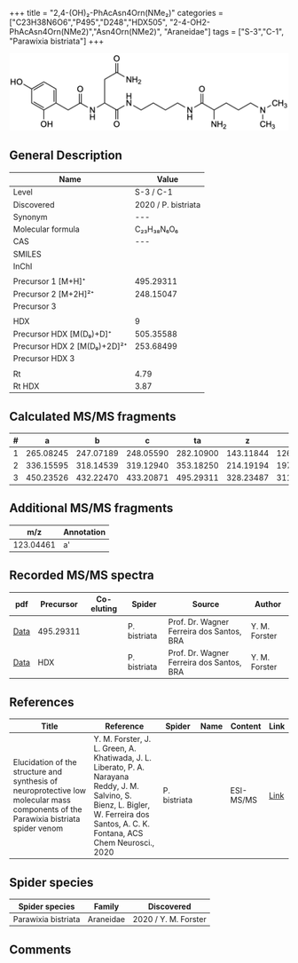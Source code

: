 +++
title = "2,4-(OH)₂-PhAcAsn4Orn(NMe₂)"
categories = ["C23H38N6O6","P495","D248","HDX505",
"2-4-OH2-PhAcAsn4Orn(NMe2)","Asn4Orn(NMe2)",
"Araneidae"]
tags = ["S-3","C-1",
"Parawixia bistriata"]
+++

![](/img/2-4-OH2-PhAcAsn4Orn(NMe2).png)

## General Description

| Name                       | Value              |
|----------------------------|--------------------|
| Level                      | S-3 / C-1          |
| Discovered                 | 2020 / P. bistriata |
| Synonym                    | ---                |
| Molecular formula          | C₂₃H₃₈N₆O₆                   |
| CAS                        | ---                |
| SMILES |   |
| InChI  |   |
|                            |                    |
| Precursor 1 [M+H]⁺         | 495.29311                   |
| Precursor 2 [M+2H]²⁺       | 248.15047                   |
| Precursor 3                |                    |
|                            |                    |
| HDX                        | 9                   |
| Precursor HDX   [M(D₉)+D]⁺   | 505.35588                   |
| Precursor HDX 2 [M(D₉)+2D]²⁺ | 253.68499                   |
| Precursor HDX 3            |                    |
|                            |                    |
| Rt                         | 4.79                   |
| Rt HDX                     | 3.87                   |

## Calculated MS/MS fragments

| # | a         | b         | c         | ta        | z         | y         | tz        |
|---|-----------|-----------|-----------|-----------|-----------|-----------|-----------|
| 1 | 265.08245 | 247.07189 | 248.05590 | 282.10900 | 143.11844 | 126.09189 | 160.14498 |
| 2 | 336.15595 | 318.14539 | 319.12940 | 353.18250 | 214.19194 | 197.16539 | 231.21848 |
| 3 | 450.23526 | 432.22470 | 433.20871 | 495.29311 | 328.23487 | 311.20832 | 345.26141 |

## Additional MS/MS fragments

| m/z       | Annotation |
|-----------|------------|
| 123.04461 | a'         |

## Recorded MS/MS spectra

| pdf                                             | Precursor | Co-eluting | Spider      | Source                       | Author        |
|-------------------------------------------------|-----------|------------|-------------|------------------------------|---------------|
| [Data](/pdf/P-bistriata/495_2-4-OH2-PhAcAsn4Orn(NMe2)_Pb.pdf) | 495.29311 |           | P. bistriata | Prof. Dr. Wagner Ferreira dos Santos, BRA | Y. M. Forster |
| [Data](/pdf/P-bistriata/495_2-4-OH2-PhAcAsn4Orn(NMe2)_Pb_HDX.pdf) | HDX |           | P. bistriata | Prof. Dr. Wagner Ferreira dos Santos, BRA  | Y. M. Forster |


## References

| Title | Reference | Spider | Name | Content | Link |
|-------|-----------|--------|------|---------|------|
| Elucidation of the structure and synthesis of neuroprotective low molecular mass components of the Parawixia bistriata spider venom      | Y. M. Forster, J. L. Green, A. Khatiwada, J. L. Liberato, P. A. Narayana Reddy, J. M. Salvino, S. Bienz, L. Bigler, W. Ferreira dos Santos, A. C. K. Fontana, ACS Chem Neurosci., 2020          | P. bistriata       |      | ESI-MS/MS        | [Link](https://pubs.acs.org/doi/10.1021/acschemneuro.0c00007)     |

## Spider species

| Spider species     | Family     | Discovered           |
|--------------------|------------|----------------------|
| Parawixia bistriata | Araneidae | 2020 / Y. M. Forster |


## Comments
